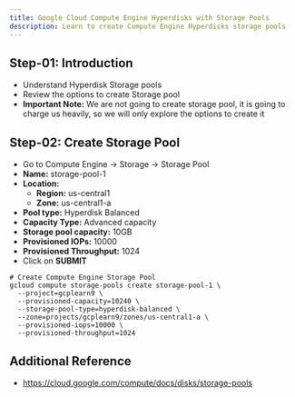 ```yaml
---
title: Google Cloud Compute Engine Hyperdisks with Storage Pools
description: Learn to create Compute Engine Hyperdisks storage pools
---
```


## Step-01: Introduction
- Understand Hyperdisk Storage pools
- Review the options to create Storage pool
- **Important Note:** We are not going to create storage pool, it is going to charge us heavily, so we will only explore the options to create it

## Step-02: Create Storage Pool
- Go to Compute Engine -> Storage -> Storage Pool
- **Name:** storage-pool-1
- **Location:**
  - **Region:** us-central1
  - **Zone:** us-central1-a
- **Pool type:** Hyperdisk Balanced
- **Capacity Type:** Advanced capacity
- **Storage pool capacity:** 10GB
- **Provisioned IOPs:** 10000
- **Provisioned Throughput:** 1024
- Click on **SUBMIT**
```t
# Create Compute Engine Storage Pool
gcloud compute storage-pools create storage-pool-1 \
  --project=gcplearn9 \
  --provisioned-capacity=10240 \
  --storage-pool-type=hyperdisk-balanced \
  --zone=projects/gcplearn9/zones/us-central1-a \
  --provisioned-iops=10000 \
  --provisioned-throughput=1024
```
 
## Additional Reference
- https://cloud.google.com/compute/docs/disks/storage-pools